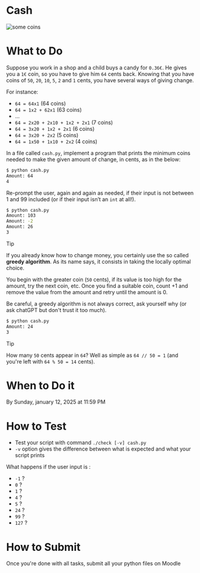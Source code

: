# Cash

![some coins](https://4.bp.blogspot.com/-H754wB9V3kA/UnAmo0rfwUI/AAAAAAAACbI/TWQineE6nvw/s400/eurocoins.png)

# What to Do

Suppose you work in a shop and a child buys a candy for `0.36€`.
He gives you a `1€` coin, so you have to give him `64` cents back. 
Knowing that you have coins of `50`, `20`, `10`, `5`, `2` and `1` cents, you have several ways of giving change.

For instance:
- `64 = 64x1` (64 coins)
- `64 = 1x2 + 62x1` (63 coins)
- ...
- `64 = 2x20 + 2x10 + 1x2 + 2x1` (7 coins)
- `64 = 3x20 + 1x2 + 2x1` (6 coins)
- `64 = 3x20 + 2x2` (5 coins)
- `64 = 1x50 + 1x10 + 2x2` (4 coins)

In a file called `cash.py`, implement a program that prints the minimum coins needed to make the given amount of change, in cents, as in the below:

```bash
$ python cash.py
Amount: 64
4
```

Re-prompt the user, again and again as needed, if their input is not between 1 and 99 included (or if their input isn’t an `int` at all!).

```bash
$ python cash.py
Amount: 103
Amount: -2
Amount: 26
3
```

> [!TIP]
> If you already know how to change money, you certainly use the so called **greedy algorithm**. 
> As its name says, it consists in taking the locally optimal choice.
> 
> You begin with the greater coin (`50` cents), if its value is too high for the amount, try the next coin, etc. Once you find a suitable coin, count +1 and remove the value from the amount and retry until the amount is 0.
> 
> Be careful, a greedy algorithm is not always correct, ask yourself why (or ask chatGPT but don't trust it too much).

```bash
$ python cash.py
Amount: 24
3
```
> [!TIP]
> How many `50` cents appear in `64`? Well as simple as `64 // 50 = 1` (and you're left with `64 % 50 = 14` cents).

# When to Do it

By Sunday, january 12, 2025 at 11:59 PM

# How to Test

- Test your script with command `./check [-v] cash.py`
- `-v` option gives the difference between what is expected and what your script prints

What happens if the user input is :
* `-1` ?
* `0` ?
* `1` ?
* `4` ?
* `5` ?
* `24` ?
* `99` ?
* `127` ?

# How to Submit

Once you're done with all tasks, submit all your python files on Moodle
